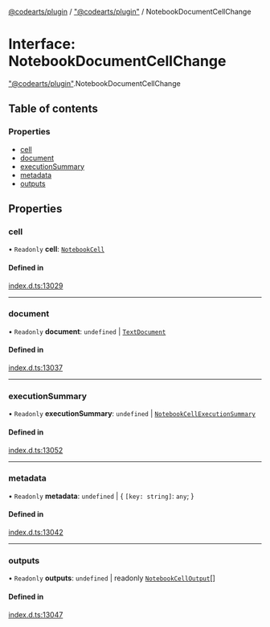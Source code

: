 [@codearts/plugin](../README.md) / ["@codearts/plugin"](../modules/_codearts_plugin_.md) / NotebookDocumentCellChange

# Interface: NotebookDocumentCellChange

["@codearts/plugin"](../modules/_codearts_plugin_.md).NotebookDocumentCellChange

## Table of contents

### Properties

- [cell](codearts_plugin_.NotebookDocumentCellChange.md#cell)
- [document](codearts_plugin_.NotebookDocumentCellChange.md#document)
- [executionSummary](codearts_plugin_.NotebookDocumentCellChange.md#executionsummary)
- [metadata](codearts_plugin_.NotebookDocumentCellChange.md#metadata)
- [outputs](codearts_plugin_.NotebookDocumentCellChange.md#outputs)

## Properties

### cell

• `Readonly` **cell**: [`NotebookCell`](codearts_plugin_.NotebookCell.md)

#### Defined in

[index.d.ts:13029](https://github.com/huaweicloud/cloudide-plugin-api/blob/3b0eee8/index.d.ts#L13029)

___

### document

• `Readonly` **document**: `undefined` \| [`TextDocument`](codearts_plugin_.TextDocument.md)

#### Defined in

[index.d.ts:13037](https://github.com/huaweicloud/cloudide-plugin-api/blob/3b0eee8/index.d.ts#L13037)

___

### executionSummary

• `Readonly` **executionSummary**: `undefined` \| [`NotebookCellExecutionSummary`](codearts_plugin_.NotebookCellExecutionSummary.md)

#### Defined in

[index.d.ts:13052](https://github.com/huaweicloud/cloudide-plugin-api/blob/3b0eee8/index.d.ts#L13052)

___

### metadata

• `Readonly` **metadata**: `undefined` \| { `[key: string]`: `any`;  }

#### Defined in

[index.d.ts:13042](https://github.com/huaweicloud/cloudide-plugin-api/blob/3b0eee8/index.d.ts#L13042)

___

### outputs

• `Readonly` **outputs**: `undefined` \| readonly [`NotebookCellOutput`](../classes/codearts_plugin_.NotebookCellOutput.md)[]

#### Defined in

[index.d.ts:13047](https://github.com/huaweicloud/cloudide-plugin-api/blob/3b0eee8/index.d.ts#L13047)
